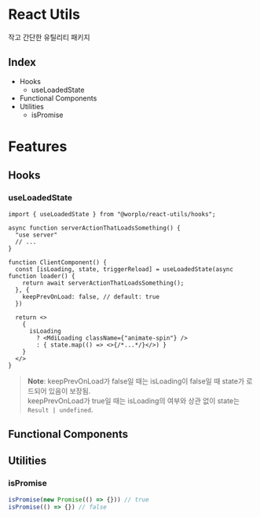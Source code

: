 # React Utils

작고 간단한 유틸리티 패키지

## Index

* Hooks
  * useLoadedState
* Functional Components
* Utilities
  * isPromise

# Features

## Hooks

### useLoadedState

```tsx
import { useLoadedState } from "@worplo/react-utils/hooks";

async function serverActionThatLoadsSomething() {
  "use server"
  // ...
}

function ClientComponent() {
  const [isLoading, state, triggerReload] = useLoadedState(async function loader() {
    return await serverActionThatLoadsSomething();
  }, {
    keepPrevOnLoad: false, // default: true
  })
  
  return <>
    {
      isLoading 
        ? <MdiLoading className={"animate-spin"} />
        : { state.map(() => <>{/*...*/}</>) }
    }
  </>
}
```

> **Note**: keepPrevOnLoad가 false일 때는 isLoading이 false일 때 state가 로드되어 있음이 보장됨.  
> keepPrevOnLoad가 true일 때는 isLoading의 여부와 상관 없이 state는 `Result | undefined`.


## Functional Components

## Utilities

### isPromise

```ts
isPromise(new Promise(() => {})) // true
isPromise(() => {}) // false
```